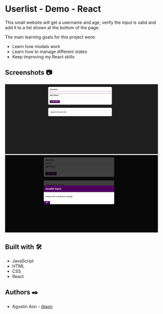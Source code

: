 # Userlist - Demo - React
This small website will get a username and age, verify the input is valid and add it to a list shown at the bottom of the page.

The main learning goals for this project were:
- Learn how modals work
- Learn how to manage different states
- Keep improving my React skills

## Screenshots 📷
![Home page](images/home.png "Home page")
![Modal page](images/modal.png "Modal page")

## Built with 🛠️
- JavaScript
- HTML
- CSS
- React

## Authors ✒️
- Agustin Aon - [@aon](https://github.com/aon)
